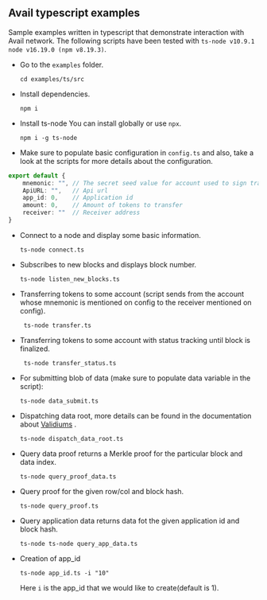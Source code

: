 ## Avail typescript examples

Sample examples written in typescript that demonstrate interaction with Avail network.
The following scripts have been tested with `ts-node v10.9.1 node v16.19.0 (npm v8.19.3)`.

- Go to the `examples` folder.

    ```
    cd examples/ts/src
    ```

- Install dependencies.

    ```
    npm i
    ```

- Install ts-node
  You can install globally or use `npx`.
    ```
    npm i -g ts-node
    ```

- Make sure to populate basic configuration in `config.ts` and also, take a look at the scripts for more details about
  the configuration.

```typescript
export default {
    mnemonic: "", // The secret seed value for account used to sign transactions 
    ApiURL: "",   // Api url
    app_id: 0,    // Application id 
    amount: 0,    // Amount of tokens to transfer
    receiver: ""  // Receiver address
}
```

- Connect to a node and display some basic information.
    ```
    ts-node connect.ts 
    ```
- Subscribes to new blocks and displays block number.
    ```
    ts-node listen_new_blocks.ts 
    ```
- Transferring tokens to some account (script sends from the account whose mnemonic is mentioned on config to the
  receiver mentioned on config).
    ```
     ts-node transfer.ts 
    ```
- Transferring tokens to some account with status tracking until block is finalized.
    ```
     ts-node transfer_status.ts 
    ```
- For submitting blob of data (make sure to populate data variable in the script):
    ``` 
    ts-node data_submit.ts
    ```
- Dispatching data root, more details can be found in the documentation about [Validiums](..%2Fvalidium%2FReadme.md) .
    ``` 
    ts-node dispatch_data_root.ts  
    ```
- Query data proof returns a Merkle proof for the particular block and data index.
  ```
  ts-node query_proof_data.ts
  ```
- Query proof for the given row/col and block hash.
  ```
  ts-node query_proof.ts
  ```
- Query application data returns data fot the given application id and block hash.
  ```
  ts-node ts-node query_app_data.ts
  ```
- Creation of app_id
    ```
    ts-node app_id.ts -i "10"
    ```
  Here `i` is the app_id that we would like to create(default is 1).
